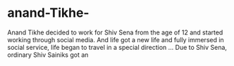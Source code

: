 # anand-Tikhe-
Anand Tikhe decided to work for Shiv Sena from the age of 12 and started working through social media. And life got a new life and fully immersed in social service, life began to travel in a special direction ... Due to Shiv Sena, ordinary Shiv Sainiks got an 
